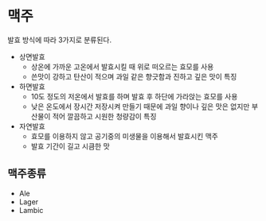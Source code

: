 # 맥주

발효 방식에 따라 3가지로 분류된다.

- 상면발효
  - 상온에 가까운 고온에서 발효시킬 때 위로 떠오르는 효모를 사용
  - 쓴맛이 강하고 탄산이 적으며 과일 같은 향긋함과 진하고 깊은 맛이 특징
- 하면발효
  - 10도 정도의 저온에서 발효를 하며 발효 후 하단에 가라앉는 효모를 사용
  - 낮은 온도에서 장시간 저장시켜 만들기 때문에 과일 향이나 깊은 맛은 없지만 부산물이 적어 깔끔하고 시원한 청량감이 특징
- 자연발효
  - 효모를 이용하지 않고 공기중의 미생물을 이용해서 발효시킨 맥주
  - 발효 기간이 길고 시큼한 맛


## 맥주종류 

- Ale
- Lager
- Lambic